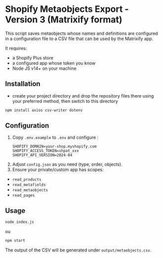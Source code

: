 # Shopify Metaobjects Export - Version 3 (Matrixify format)

This script saves metaobjects whose names and definitions are configured in a configuration file to a CSV file that can be used by the Matrixify app.

It requires:
- a Shopify Plus store
- a configured app whose token you know
- Node JS v14+ on your machine

## Installation

- create your project directory and drop the repository files there using your preferred method, then switch to this directory

```bash
npm install axios csv-writer dotenv
```

## Configuration

1. Copy `.env.example` to `.env` and configure :
   ```
   SHOPIFY_DOMAIN=your-shop.myshopify.com
   SHOPIFY_ACCESS_TOKEN=shpat_xxx
   SHOPIFY_API_VERSION=2024-04
   ```
2. Adjust `config.json` as you need (type, order, objects).
3. Ensure your private/custom app has scopes:
- `read_products`
- `read_metafields`
- `read_metaobjects`
- `read_pages`



## Usage

```bash
node index.js
```

ou

```bash
npm start
```


The output of the CSV will be generated under `output/metaobjects.csv`.
